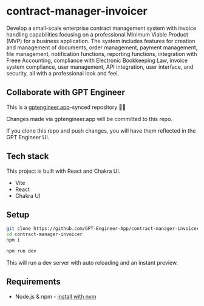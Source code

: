 # contract-manager-invoicer

Develop a small-scale enterprise contract management system with invoice handling capabilities focusing on a professional Minimum Viable Product (MVP) for a business application. The system includes features for creation and management of documents, order management, payment management, file management, notification functions, reporting functions, integration with Freee Accounting, compliance with Electronic Bookkeeping Law, invoice system compliance, user management, API integration, user interface, and security, all with a professional look and feel.

## Collaborate with GPT Engineer

This is a [gptengineer.app](https://gptengineer.app)-synced repository 🌟🤖

Changes made via gptengineer.app will be committed to this repo.

If you clone this repo and push changes, you will have them reflected in the GPT Engineer UI.

## Tech stack

This project is built with React and Chakra UI.

- Vite
- React
- Chakra UI

## Setup

```sh
git clone https://github.com/GPT-Engineer-App/contract-manager-invoicer.git
cd contract-manager-invoicer
npm i
```

```sh
npm run dev
```

This will run a dev server with auto reloading and an instant preview.

## Requirements

- Node.js & npm - [install with nvm](https://github.com/nvm-sh/nvm#installing-and-updating)
